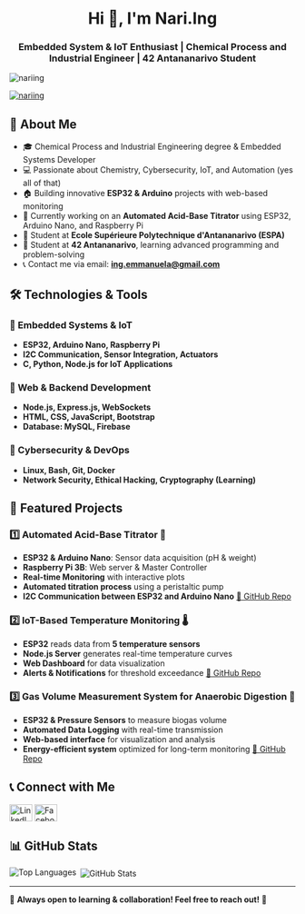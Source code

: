 <h1 align="center">Hi 👋, I'm Nari.Ing</h1>
<h3 align="center">Embedded System & IoT Enthusiast | Chemical Process and Industrial Engineer | 42 Antananarivo Student</h3>

<p align="left"> <img src="https://komarev.com/ghpvc/?username=nariing&label=Profile%20views&color=0e75b6&style=flat" alt="nariing" /> </p>

<p align="left"> <a href="https://github.com/ryo-ma/github-profile-trophy"><img src="https://github-profile-trophy.vercel.app/?username=nariing" alt="nariing" /></a> </p>

## 🚀 About Me
- 🎓 Chemical Process and Industrial Engineering degree & Embedded Systems Developer
- 💻 Passionate about Chemistry, Cybersecurity, IoT, and Automation (yes all of that)
- 🏠 Building innovative **ESP32 & Arduino** projects with web-based monitoring
- 🔬 Currently working on an **Automated Acid-Base Titrator** using ESP32, Arduino Nano, and Raspberry Pi
- 🎯 Student at **Ecole Supérieure Polytechnique d'Antananarivo (ESPA)**
- 🎯 Student at **42 Antananarivo**, learning advanced programming and problem-solving
- 📞 Contact me via email: **ing.emmanuela@gmail.com**

## 🛠️ Technologies & Tools
### 🔹 Embedded Systems & IoT
- **ESP32, Arduino Nano, Raspberry Pi**
- **I2C Communication, Sensor Integration, Actuators**
- **C, Python, Node.js for IoT Applications**

### 🔹 Web & Backend Development
- **Node.js, Express.js, WebSockets**
- **HTML, CSS, JavaScript, Bootstrap**
- **Database: MySQL, Firebase**

### 🔹 Cybersecurity & DevOps
- **Linux, Bash, Git, Docker**
- **Network Security, Ethical Hacking, Cryptography (Learning)**

## 📌 Featured Projects
### 1️⃣ Automated Acid-Base Titrator 🧪
- **ESP32 & Arduino Nano**: Sensor data acquisition (pH & weight)
- **Raspberry Pi 3B**: Web server & Master Controller
- **Real-time Monitoring** with interactive plots
- **Automated titration process** using a peristaltic pump
- **I2C Communication between ESP32 and Arduino Nano**
[🔗 GitHub Repo](https://github.com/nariIng/memoire)

### 2️⃣ IoT-Based Temperature Monitoring 🌡️
- **ESP32** reads data from **5 temperature sensors**
- **Node.js Server** generates real-time temperature curves
- **Web Dashboard** for data visualization
- **Alerts & Notifications** for threshold exceedance
[🔗 GitHub Repo](https://github.com/nariIng/ESP32-Temperature-Monitoring-System)

### 3️⃣ Gas Volume Measurement System for Anaerobic Digestion 💨
- **ESP32 & Pressure Sensors** to measure biogas volume
- **Automated Data Logging** with real-time transmission
- **Web-based interface** for visualization and analysis
- **Energy-efficient system** optimized for long-term monitoring
[🔗 GitHub Repo](https://github.com/nariIng/Biogas-production-monitoring)

## 📞 Connect with Me
<p align="left">
<a href="www.linkedin.com/in/emmanuela-narindranjanahary-7194272a7" target="blank"><img align="center" src="https://raw.githubusercontent.com/rahuldkjain/github-profile-readme-generator/master/src/images/icons/Social/linked-in-alt.svg" alt="LinkedIn" height="30" width="40" /></a>
<a href="https://facebook.com/emmanuela.ratsimandresy" target="blank"><img align="center" src="https://raw.githubusercontent.com/rahuldkjain/github-profile-readme-generator/master/src/images/icons/Social/facebook.svg" alt="Facebook" height="30" width="40" /></a>
</p>

## 📊 GitHub Stats
<p><img align="left" src="https://github-readme-stats.vercel.app/api/top-langs?username=nariing&show_icons=true&locale=en&layout=compact" alt="Top Languages" /></p>

<p>&nbsp;<img align="center" src="https://github-readme-stats.vercel.app/api?username=nariing&show_icons=true&locale=en" alt="GitHub Stats" /></p>

---
🔹 **Always open to learning & collaboration! Feel free to reach out!** 🚀
